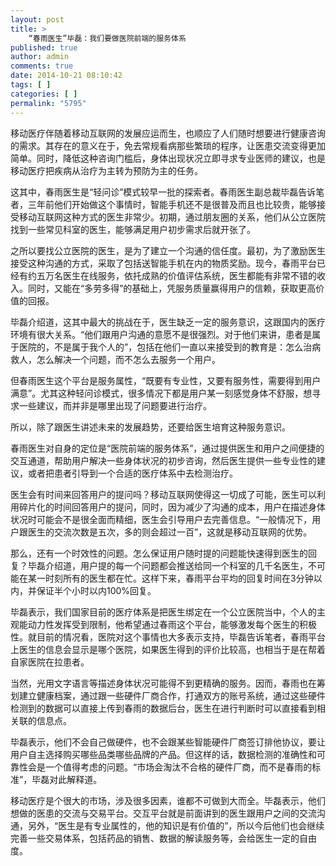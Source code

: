 ```yaml
---
layout: post
title: >
    “春雨医生”毕磊：我们要做医院前端的服务体系
published: true
author: admin
comments: true
date: 2014-10-21 08:10:42
tags: [ ]
categories: [ ]
permalink: "5795"
---
```

移动医疗伴随着移动互联网的发展应运而生，也顺应了人们随时想要进行健康咨询的需求。其存在的意义在于，免去常规看病那些繁琐的程序，让医患交流变得更加简单。同时，降低这种咨询门槛后，身体出现状况立即寻求专业医师的建议，也是移动医疗把疾病从治疗为主转为预防为主的任务。

这其中，春雨医生是“轻问诊”模式较早一批的探索者。春雨医生副总裁毕磊告诉笔者，三年前他们开始做这个事情时，智能手机还不是很普及而且也比较贵，能够接受移动互联网这种方式的医生非常少。初期，通过朋友圈的关系，他们从公立医院找到一些常见科室的医生，能够满足用户初步需求后就开张了。

之所以要找公立医院的医生，是为了建立一个沟通的信任度。最初，为了激励医生接受这种沟通的方式，采取了包括送智能手机在内的物质奖励。现今，春雨平台已经有约五万名医生在线服务，依托成熟的价值评估系统，医生都能有非常不错的收入。同时，又能在“多劳多得”的基础上，凭服务质量赢得用户的信赖，获取更高价值的回报。

毕磊介绍道，这其中最大的挑战在于，医生缺乏一定的服务意识，这跟国内的医疗环境有很大关系。“他们跟用户沟通的意愿不是很强烈。对于他们来讲，患者是属于医院的，不是属于我个人的”，包括在他们一直以来接受到的教育是：怎么治病救人，怎么解决一个问题，而不怎么去服务一个用户。

但春雨医生这个平台是服务属性，“既要有专业性，又要有服务性，需要得到用户满意”。尤其这种轻问诊模式，很多情况下都是用户某一刻感觉身体不舒服，想寻求一些建议，而并非是哪里出现了问题要进行治疗。

所以，除了跟医生讲述未来的发展趋势，还要给医生培育这种服务意识。

春雨医生对自身的定位是“医院前端的服务体系”，通过提供医生和用户之间便捷的交互通道，帮助用户解决一些身体状况的初步咨询，然后医生提供一些专业性的建议，或者把患者引导到一个合适的医疗体系中去检测治疗。

医生会有时间来回答用户的提问吗？移动互联网使得这一切成了可能，医生可以利用碎片化的时间回答用户的提问，同时，因为减少了沟通的成本，用户在描述身体状况时可能会不是很全面而精细，医生会引导用户去完善信息。“一般情况下，用户跟医生的交流次数是五次，多的则会超过一百”，这就是移动互联网的优势。

那么，还有一个时效性的问题。怎么保证用户随时提的问题能快速得到医生的回复？毕磊介绍道，用户提的每一个问题都会推送给同一个科室的几千名医生，不可能在某一时刻所有的医生都在忙。这样下来，春雨平台平均的回复时间在3分钟以内，并保证半个小时以内100%回复。

毕磊表示，我们国家目前的医疗体系是把医生绑定在一个公立医院当中，个人的主观能动力性发挥受到限制，他希望通过春雨这个平台，能够激发每个医生的积极性。就目前的情况看，医院对这个事情也大多表示支持，毕磊告诉笔者，春雨平台上医生的信息会显示是哪个医院，如果医生得到的评价比较高，也相当于是在帮着自家医院在拉患者。

当然，光用文字语言等描述身体状况可能得不到更精确的服务。因而，春雨也在筹划建立健康档案，通过跟一些硬件厂商合作，打通双方的账号系统，通过这些硬件检测到的数据可以直接上传到春雨的数据后台，医生在进行判断时可以直接看到相关联的信息点。

毕磊表示，他们不会自己做硬件，也不会跟某些智能硬件厂商签订排他协议，要让用户自主选择购买哪些品类哪些品牌的产品。但这样的话，数据检测的准确性和可靠性会是一个值得考虑的问题。“市场会淘汰不合格的硬件厂商，而不是春雨的标准”，毕磊对此解释道。

移动医疗是个很大的市场，涉及很多因素，谁都不可做到大而全。毕磊表示，他们想做的医患的交流与交易平台。交互平台就是前面讲到的医生跟用户之间的交流沟通，另外，“医生是有专业属性的，他的知识是有价值的”，所以今后他们也会继续完善一些交易体系，包括药品的销售、数据的解读服务等，会给医生一定的自由度。